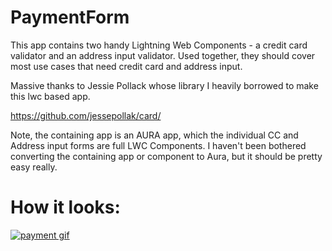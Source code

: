 # PaymentForm

This app contains two handy Lightning Web Components - a credit card validator and an address input validator.
Used together, they should cover most use cases that need credit card and address input.

Massive thanks to Jessie Pollack whose library I heavily borrowed to make this lwc based app.

https://github.com/jessepollak/card/

Note, the containing app is an AURA app, which the individual CC and Address input forms are full LWC Components.
I haven't been bothered converting the containing app or component to Aura, but it should be pretty easy really.

# How it looks:

[![payment gif][1]][1]

[1]: https://media.giphy.com/media/ifMS0C6OgaOOsTm4Wg/giphy.gif
